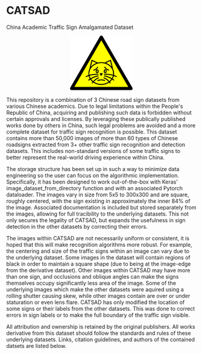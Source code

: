 # CATSAD
China Academic Traffic Sign Amalgamated Dataset

<p align="center" width="100%">
    <img width="33%" src="https://github.com/icfaust/CATSAD/blob/main/catsad.svg"> 
</p>

This repository is a combination of 3 Chinese road sign datasets from various Chinese academics.  Due to legal limitations within the People's Republic of China, acquiring and publishing such data is forbidden without certain approvals and licenses.  By leveraging these publically published works done by others in China, such legal problems are avoided and a more complete dataset for traffic sign recognition is possible. This dataset contains more than 50,000 images of more than 60 types of Chinese roadsigns extracted from 3+ other traffic sign recognition and detection datasets.  This includes non-standard versions of some traffic signs to better represent the real-world driving experience within China. 

The storage structure has been set up in such a way to minimize data engineering so the user can focus on the algorithmic implementation. Specifically, it has been designed to work out-of-the-box with Keras' image_dataset_from_directory function and with an associated Pytorch dataloader. The images vary in size from 5x5 to 300x300 and are square, roughly centered, with the sign existing in approximately the inner 84% of the image. Associated documentation is included but stored separately from the images, allowing for full tracibility to the underlying datasets.  This not only secures the legality of CATSAD, but expands the usefulness in sign detection in the other datasets by correcting their errors.

The images within CATSAD are not necessarily uniform or consistent, it is hoped that this will make recognition algorithms more robust. For example, the centering and size of the traffic signs within an image can vary due to the underlying dataset.  Some images in the dataset will contain regions of black in order to maintain a square shape (due to being at the image-edge from the derivative dataset). Other images within CATSAD may have more than one sign, and occlusions and oblique angles can make the signs themselves occupy significantly less area of the image. Some of the underlying images which make the other datasets were aquired using a rolling shutter causing skew, while other images contain are over or under staturation or even lens flare. CATSAD has only modified the location of some signs or their labels from the other datasets. This was done to correct errors in sign labels or to make the full boundary of the traffic sign visible.

All attribution and ownership is retained by the original publishers. All works derivative from this dataset should follow the standards and rules of these underlying datasets. Links, citation guidelines, and authors of the contained datsets are listed below.
